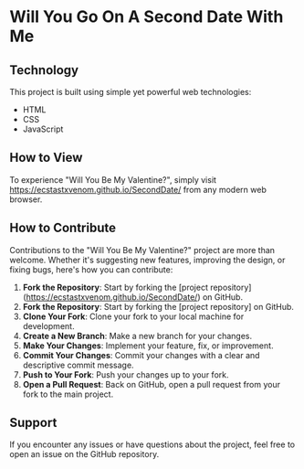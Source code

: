 # Will You Go On A Second Date With Me

## Technology

This project is built using simple yet powerful web technologies:
- HTML
- CSS
- JavaScript

## How to View

To experience "Will You Be My Valentine?", simply visit https://ecstastxvenom.github.io/SecondDate/ from any modern web browser.

## How to Contribute

Contributions to the "Will You Be My Valentine?" project are more than welcome. Whether it's suggesting new features, improving the design, or fixing bugs, here's how you can contribute:

1. **Fork the Repository**: Start by forking the [project repository] (https://ecstastxvenom.github.io/SecondDate/) on GitHub.
1. **Fork the Repository**: Start by forking the [project repository]  on GitHub.
2. **Clone Your Fork**: Clone your fork to your local machine for development.
3. **Create a New Branch**: Make a new branch for your changes.
4. **Make Your Changes**: Implement your feature, fix, or improvement.
5. **Commit Your Changes**: Commit your changes with a clear and descriptive commit message.
6. **Push to Your Fork**: Push your changes up to your fork.
7. **Open a Pull Request**: Back on GitHub, open a pull request from your fork to the main project.

## Support

If you encounter any issues or have questions about the project, feel free to open an issue on the GitHub repository.
